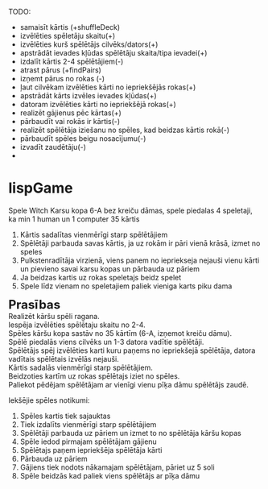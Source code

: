 TODO:
* samaisīt kārtis (+shuffleDeck)
* izvēlēties spēletāju skaitu(+)
* izvēlēties kurš spēlētājs cilvēks/dators(+)
* apstrādāt ievades kļūdas spēlētāju skaita/tipa ievadei(+)
* izdalīt kārtis 2-4 spēlētājiem(-)
* atrast pārus (+findPairs)
* izņemt pārus no rokas (-)
* ļaut cilvēkam izvēlēties kārti no iepriekšējās rokas(+)
* apstrādāt kārts izvēles ievades kļūdas(+)
* datoram izvēlēties kārti no iepriekšējā rokas(+)
* realizēt gājienus pēc kārtas(+)
* pārbaudīt vai rokās ir kārtis(-)
* realizēt spēlētāja iziešanu no spēles, kad beidzas kārtis rokā(-)
* pārbaudīt spēles beigu nosacījumu(-)
* izvadīt zaudētāju(-)
* 

# lispGame

Spele Witch
Karsu kopa 6-A bez kreiču  dāmas, spele piedalas 4 speletaji, ka min 1 human un 1 computer
35 kārtis
1)	Kārtis sadalītas vienmērīgi starp spēlētājiem
2)	Spēlētāji parbauda savas kārtis, ja uz rokām ir pāri vienā krāsā, izmet no speles
3)	Pulkstenradītāja virzienā, viens panem no iepriekseja nejauši vienu kārti un pievieno savai karsu kopas un pārbauda uz pāriem
4)	Ja beidzas kartis uz rokas speletajs beidz spelet
5)	Spele līdz vienam no speletajiem paliek vieniga karts piku dama

<b style="font-size:24px">Prasības</b><br>
Realizēt kāršu spēli ragana.<br>
Iespēja izvēlēties spēlētaju skaitu no 2-4.<br>
Spēles kāršu kopa sastāv no 35 kārtīm (6-A, izņemot kreiču dāmu).<br>
Spēlē piedalās viens cilvēks un 1-3 datora vadītie spēlētāji.<br>
Spēlētājs spēj izvēlēties karti kuru paņems no iepriekšejā spēlētāja, datora vadītais spēlētais izvēlās nejauši.<br>
Kārtis sadalās vienmērīgi starp spēlētājiem.<br>
Beidzoties kartīm uz rokas spēlētajs iziet no spēles.<br>
Paliekot pēdējam spēlētājam ar vienīgi vienu pīķa dāmu spēlētājs zaudē.<br>


Iekšējie spēles notikumi:
1)	Spēles kartis tiek sajauktas
2)	Tiek izdalīts vienmērīgi starp spēlētājiem
3)	Spēlētāji parbauda uz pāriem un izmet to no spēlētāja kāršu kopas
4)	Spēle iedod pirmajam spēlētājam gājienu
5)	Spēlētajs paņem iepriekšēja spēlētāja kārti
6)	Pārbauda uz pāriem
7)	Gājiens tiek nodots nākamajam spēlētājam, pāriet uz 5 soli
8)	Spēle beidzās kad paliek viens spēlētājs ar pīķa dāmu